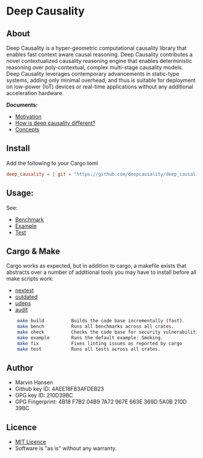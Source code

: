 # Deep Causality

## About

Deep Causality is a hyper-geometric computational causality library that enables fast context aware causal reasoning.
Deep Causality contributes a novel contextualized causality reasoning engine that enables deterministic reasoning over
poly-contextual, complex multi-stage causality models. Deep Causality leverages contemporary advancements in static-type
systems, adding only minimal overhead, and thus is suitable for deployment on low-power (IoT) devices or real-time
applications without any additional acceleration hardware.

**Documents:**

* [Motivation](/doc/motivation.md)
* [How is deep causality different?](/doc/difference.md)
* [Concepts](/doc/concept_guide.md)

## Install

Add the following to your Cargo.toml

```toml
deep_causality = { git = "https://github.com/deepcausality/deep_causality.git", tag = "0.2.1" }
```

## Usage:

See:

* [Benchmark](benches/benchmarks)
* [Example](examples/smoking/run.rs)
* [Test](tests)

## Cargo & Make

Cargo works as expected, but in addition to cargo, a makefile exists
that abstracts over a number of additional tools you may have to install
before all make scripts work:

* [nextest](https://nexte.st/)
* [outdated](https://github.com/kbknapp/cargo-outdated)
* [udeps](https://crates.io/crates/cargo-udeps)
* [audit](https://crates.io/crates/cargo-audit)

```bash 
    make build          Builds the code base incrementally (fast).
    make bench          Runs all benchmarks across all crates.
    make check          Checks the code base for security vulnerabilities.
    make example        Runs the default example: Smoking.
    make fix            Fixes linting issues as reported by cargo
    make test           Runs all tests across all crates.
```

## Author

* Marvin Hansen
* Github key ID: 4AEE18F83AFDEB23
* GPG key ID: 210D39BC
* GPG Fingerprint: 4B18 F7B2 04B9 7A72 967E 663E 369D 5A0B 210D 39BC

## Licence

* [MIT Licence](LICENSE)
* Software is "as is" without any warranty. 
